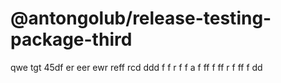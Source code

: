 # @antongolub/release-testing-package-third

qwe tgt 45df er eer ewr reff rcd ddd f f r f f а f ff f ff r f
ff f dd
